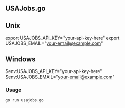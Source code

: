 ## USAJobs.go


## Unix

export USAJOBS_API_KEY="your-api-key-here"
export USAJOBS_EMAIL="your-email@example.com"

## Windows

$env:USAJOBS_API_KEY="your-api-key-here"
$env:USAJOBS_EMAIL="your-email@example.com"

### Usage

```bash
go run usajobs.go
```
